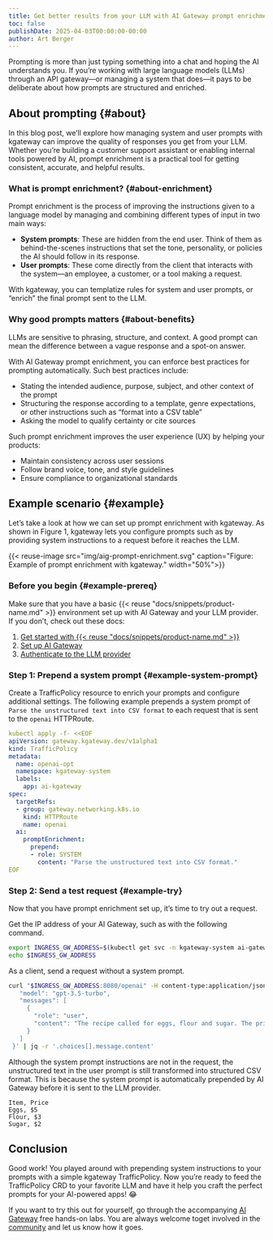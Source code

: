 ```yaml
---
title: Get better results from your LLM with AI Gateway prompt enrichment
toc: false
publishDate: 2025-04-03T00:00:00-00:00
author: Art Berger
---
```


Prompting is more than just typing something into a chat and hoping the AI understands you. If you’re working with large language models (LLMs) through an API gateway—or managing a system that does—it pays to be deliberate about how prompts are structured and enriched.

## About prompting {#about}

In this blog post, we’ll explore how managing system and user prompts with kgateway can improve the quality of responses you get from your LLM. Whether you’re building a customer support assistant or enabling internal tools powered by AI, prompt enrichment is a practical tool for getting consistent, accurate, and helpful results.

### What is prompt enrichment? {#about-enrichment}

Prompt enrichment is the process of improving the instructions given to a language model by managing and combining different types of input in two main ways:

- **System prompts**: These are hidden from the end user. Think of them as behind-the-scenes instructions that set the tone, personality, or policies the AI should follow in its response.
- **User prompts**: These come directly from the client that interacts with the system—an employee, a customer, or a tool making a request.

With kgateway, you can templatize rules for system and user prompts, or “enrich” the final prompt sent to the LLM.

### Why good prompts matters {#about-benefits}

LLMs are sensitive to phrasing, structure, and context. A good prompt can mean the difference between a vague response and a spot-on answer. 

With AI Gateway prompt enrichment, you can enforce best practices for prompting automatically. Such best practices include:

- Stating the intended audience, purpose, subject, and other context of the prompt
- Structuring the response according to a template, genre expectations, or other instructions such as “format into a CSV table”
- Asking the model to qualify certainty or cite sources

Such prompt enrichment improves the user experience (UX) by helping your products:

- Maintain consistency across user sessions
- Follow brand voice, tone, and style guidelines
- Ensure compliance to organizational standards


## Example scenario {#example}

Let’s take a look at how we can set up prompt enrichment with kgateway. As shown in Figure 1, kgateway lets you configure prompts such as by providing system instructions to a request before it reaches the LLM.

{{< reuse-image src="img/aig-prompt-enrichment.svg" caption="Figure: Example of prompt enrichment with kgateway." width="50%">}}

### Before you begin {#example-prereq}

Make sure that you have a basic {{< reuse "docs/snippets/product-name.md" >}} environment set up with AI Gateway and your LLM provider. If you don’t, check out these docs:

1. [Get started with {{< reuse "docs/snippets/product-name.md" >}}](https://kgateway.dev/docs/quickstart/)
2. [Set up AI Gateway](https://kgateway.dev/docs/ai/setup/)
3. [Authenticate to the LLM provider](https://kgateway.dev/docs/ai/auth/)

### Step 1: Prepend a system prompt {#example-system-prompt}

Create a TrafficPolicy resource to enrich your prompts and configure additional settings. The following example prepends a system prompt of `Parse the unstructured text into CSV format` to each request that is sent to the `openai` HTTPRoute.

```yaml {filename="trafficpolicy.yaml"}
kubectl apply -f- <<EOF
apiVersion: gateway.kgateway.dev/v1alpha1
kind: TrafficPolicy
metadata:
  name: openai-opt
  namespace: kgateway-system
  labels:
    app: ai-kgateway
spec:
  targetRefs:
  - group: gateway.networking.k8s.io
    kind: HTTPRoute
    name: openai
  ai:
    promptEnrichment:
      prepend:
      - role: SYSTEM
        content: "Parse the unstructured text into CSV format."
EOF
```

### Step 2: Send a test request {#example-try}

Now that you have prompt enrichment set up, it’s time to try out a request.

Get the IP address of your AI Gateway, such as with the following command.

```bash {filename="AI Gateway IP address"}
export INGRESS_GW_ADDRESS=$(kubectl get svc -n kgateway-system ai-gateway -o jsonpath="{.status.loadBalancer.ingress[0]['hostname','ip']}")
echo $INGRESS_GW_ADDRESS
```

As a client, send a request without a system prompt.

```bash {filename="curl request"}
curl "$INGRESS_GW_ADDRESS:8080/openai" -H content-type:application/json -d '{
   "model": "gpt-3.5-turbo",
   "messages": [
     {
       "role": "user",
       "content": "The recipe called for eggs, flour and sugar. The price was $5, $3, and $2."
     }
   ]
 }' | jq -r '.choices[].message.content'
```

Although the system prompt instructions are not in the request, the unstructured text in the user prompt is still transformed into structured CSV format. This is because the system prompt is automatically prepended by AI Gateway before it is sent to the LLM provider.

```csv {filename="curl response"}
Item, Price
Eggs, $5
Flour, $3
Sugar, $2
```

## Conclusion

Good work! You played around with prepending system instructions to your prompts with a simple kgateway TrafficPolicy. Now you’re ready to feed the TrafficPolicy CRD to your favorite LLM and have it help you craft the perfect prompts for your AI-powered apps! 😂 

If you want to try this out for yourself, go through the accompanying [AI Gateway](kgateway.dev/resources/labs) free hands-on labs. You are always welcome toget involved in the [community](https://github.com/kgateway-dev/kgateway) and let us know how it goes.
